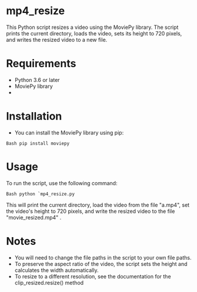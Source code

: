 # mp4_resize
This Python script resizes a video using the MoviePy library. The script prints the current directory, loads the video, sets its height to 720 pixels, and writes the resized video to a new file.

# Requirements
- Python 3.6 or later
- MoviePy library
- 
# Installation
- You can install the MoviePy library using pip:

``Bash
pip install moviepy``

# Usage
To run the script, use the following command:

``Bash
python `mp4_resize.py``

This will print the current directory, load the video from the file "a.mp4", set the video's height to 720 pixels, and write the resized video to the file "movie_resized.mp4" .

# Notes
- You will need to change the file paths in the script to your own file paths.
- To preserve the aspect ratio of the video, the script sets the height and calculates the width automatically.
- To resize to a different resolution, see the documentation for the clip_resized.resize() method
